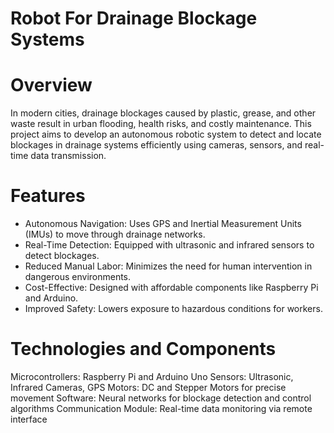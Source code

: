 # Robot For Drainage Blockage Systems

# Overview
In modern cities, drainage blockages caused by plastic, grease, and other waste result in urban flooding, health risks, and costly maintenance. This project aims to develop an autonomous robotic system to detect and locate blockages in drainage systems efficiently using cameras, sensors, and real-time data transmission.

# Features

* Autonomous Navigation: Uses GPS and Inertial Measurement Units (IMUs) to move through drainage networks.
* Real-Time Detection: Equipped with ultrasonic and infrared sensors to detect blockages.
* Reduced Manual Labor: Minimizes the need for human intervention in dangerous environments.
* Cost-Effective: Designed with affordable components like Raspberry Pi and Arduino.
* Improved Safety: Lowers exposure to hazardous conditions for workers.


# Technologies and Components

Microcontrollers: Raspberry Pi and Arduino Uno
Sensors: Ultrasonic, Infrared Cameras, GPS
Motors: DC and Stepper Motors for precise movement
Software: Neural networks for blockage detection and control algorithms
Communication Module: Real-time data monitoring via remote interface


